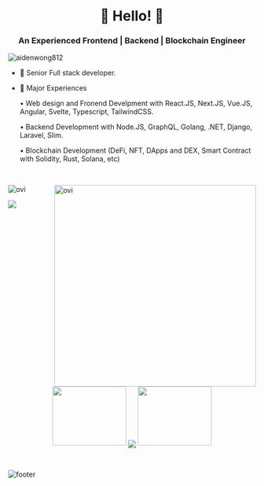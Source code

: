 <h1 align="center">👋 Hello! 👋</h1>
<h3 align="center">An Experienced Frontend | Backend | Blockchain Engineer</h3>

<p align="left"> <img src="https://komarev.com/ghpvc/?username=aidenwong812&label=Profile%20views&color=0e75b6&style=flat" alt="aidenwong812" /> </p>

- 🌱 Senior Full stack developer.

- 🌱 Major Experiences

    • Web design and Fronend Develpment with React.JS, Next.JS, Vue.JS, Angular, Svelte, Typescript, TailwindCSS.
  
    • Backend Development with Node.JS, GraphQL, Golang, .NET, Django, Laravel, Slim.

    • Blockchain Development (DeFi, NFT, DApps and DEX, Smart Contract with Solidity, Rust, Solana, etc)
  


<br>
<p align="center">
<p><img align="left" src="https://github-readme-stats-eight-ruby-89.vercel.app/api/top-langs?username=aidenwong812&show_icons=true&locale=en&layout=compact&theme=chartreuse-dark&include_all_commits=true&count_private=true" alt="ovi" /></p>
<p>&nbsp;<img align="right" src="https://github-readme-stats-eight-ruby-89.vercel.app/api?username=aidenwong812&show_icons=true&locale=en&theme=chartreuse-dark&include_all_commits=true&count_private=true" alt="ovi" width="410" /></p>
<p></p><img src="https://github-readme-activity-graph.vercel.app/graph?username=aidenwong812&theme=react-dark" /></p>
<br><br><br><br><br><br><br><br><br>

<!-- [![𝚝𝚛𝚘𝚙𝚑𝚢](https://github-profile-trophy.vercel.app/?username=aidenwong812&column=8&margin-w=15&margin-h=15&no-bg=true&no-frame=true&theme=juicyfresh)](https://github.com/aidenwong812) -->

<p align="center">
  <a>
    <img height="120" width="150" src="https://github.com/aidenwong812/aidenwong812/blob/main/left.png">
    <img align="center" src="https://github-readme-streak-stats.herokuapp.com/?user=aidenwong812&theme=dark"/>
    <img height="120" width="150" src="https://github.com/aidenwong812/aidenwong812/blob/main/right.png">
  </a>
</p>

<br>

![footer](https://github.com/aidenwong812/aidenwong812/blob/main/footer.jpg)
